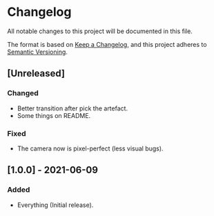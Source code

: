# Changelog
All notable changes to this project will be documented in this file.

The format is based on [Keep a Changelog](https://keepachangelog.com/en/1.0.0/),
and this project adheres to [Semantic Versioning](https://semver.org/spec/v2.0.0.html).

## [Unreleased]
### Changed
- Better transition after pick the artefact.
- Some things on README.
### Fixed
- The camera now is pixel-perfect (less visual bugs).

## [1.0.0] - 2021-06-09
### Added
- Everything (Initial release).